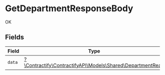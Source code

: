 # GetDepartmentResponseBody

OK


## Fields

| Field                                                                                              | Type                                                                                               | Required                                                                                           | Description                                                                                        |
| -------------------------------------------------------------------------------------------------- | -------------------------------------------------------------------------------------------------- | -------------------------------------------------------------------------------------------------- | -------------------------------------------------------------------------------------------------- |
| `data`                                                                                             | [?\Contractify\ContractifyAPI\Models\Shared\DepartmentRead](../../models/shared/DepartmentRead.md) | :heavy_minus_sign:                                                                                 | N/A                                                                                                |